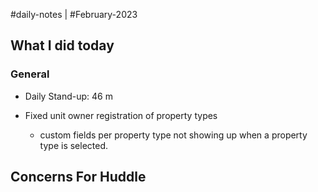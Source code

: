 #daily-notes | #February-2023

## What I did today


### General

- Daily Stand-up: 46 m

- Fixed unit owner registration of property types
	- custom fields per property type not showing up when a property type is selected.


## Concerns For Huddle

